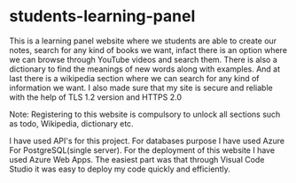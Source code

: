 # students-learning-panel

This is a learning panel website where we students are able to create our notes, search for any kind of books we want, infact there is an option where we can browse through YouTube videos and search them. There is also a dictionary to find the meanings of new words along with examples. And at last there is a wikipedia section where we can search for any kind of information we want. I also made sure that my site is secure and reliable with the help of TLS 1.2 version and HTTPS 2.0

Note: Registering to this website is compulsory to unlock all sections such as todo, Wikipedia, dictionary etc.

I have used API's for this project. 
For databases purpose I have used Azure For PostgreSQL(single server). 
For the deployment of this website I have used Azure Web Apps. The easiest part was that through Visual Code Studio it was easy to deploy my code quickly and efficiently.


